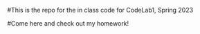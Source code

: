 #This is the repo for the in class code for CodeLab1, Spring 2023

#Come here and check out my homework!
